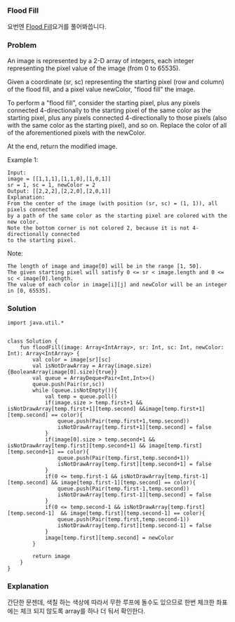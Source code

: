 ###  Flood Fill


요번엔 [Flood Fill](https://leetcode.com/problems/flood-fill/)요거를 풀어봐씁니다.

### Problem
An image is represented by a 2-D array of integers, each integer representing the pixel value of the image (from 0 to 65535).

Given a coordinate (sr, sc) representing the starting pixel (row and column) of the flood fill, and a pixel value newColor, "flood fill" the image.

To perform a "flood fill", consider the starting pixel, plus any pixels connected 4-directionally to the starting pixel of the same color as the starting pixel, plus any pixels connected 4-directionally to those pixels (also with the same color as the starting pixel), and so on. Replace the color of all of the aforementioned pixels with the newColor.

At the end, return the modified image.

Example 1:

```
Input: 
image = [[1,1,1],[1,1,0],[1,0,1]]
sr = 1, sc = 1, newColor = 2
Output: [[2,2,2],[2,2,0],[2,0,1]]
Explanation: 
From the center of the image (with position (sr, sc) = (1, 1)), all pixels connected 
by a path of the same color as the starting pixel are colored with the new color.
Note the bottom corner is not colored 2, because it is not 4-directionally connected
to the starting pixel.
```

Note:

```
The length of image and image[0] will be in the range [1, 50].
The given starting pixel will satisfy 0 <= sr < image.length and 0 <= sc < image[0].length.
The value of each color in image[i][j] and newColor will be an integer in [0, 65535].
```

### Solution

```
import java.util.*


class Solution {
    fun floodFill(image: Array<IntArray>, sr: Int, sc: Int, newColor: Int): Array<IntArray> {
        val color = image[sr][sc]
        val isNotDrawArray = Array(image.size){BooleanArray(image[0].size){true}}
        val queue = ArrayDeque<Pair<Int,Int>>()
        queue.push(Pair(sr,sc))
        while (queue.isNotEmpty()){
            val temp = queue.poll()
            if(image.size > temp.first+1 && isNotDrawArray[temp.first+1][temp.second] &&image[temp.first+1][temp.second] == color){
                queue.push(Pair(temp.first+1,temp.second))
                isNotDrawArray[temp.first+1][temp.second] = false
            }
            if(image[0].size > temp.second+1 && isNotDrawArray[temp.first][temp.second+1] && image[temp.first][temp.second+1] == color){
                queue.push(Pair(temp.first,temp.second+1))
                isNotDrawArray[temp.first][temp.second+1] = false
            }
            if(0 <= temp.first-1 && isNotDrawArray[temp.first-1][temp.second] && image[temp.first-1][temp.second] == color){
                queue.push(Pair(temp.first-1,temp.second))
                isNotDrawArray[temp.first-1][temp.second] = false
            }
            if(0 <= temp.second-1 && isNotDrawArray[temp.first][temp.second-1]  && image[temp.first][temp.second-1] == color){
                queue.push(Pair(temp.first,temp.second-1))
                isNotDrawArray[temp.first][temp.second-1] = false
            }
            image[temp.first][temp.second] = newColor
        }

        return image
    }
}
```

### Explanation

간단한 문젠데, 색칠 하는 색상에 따라서 무한 루프에 돌수도 있으므로 한번 체크한 좌표에는 체크 되지 않도록 array를 하나 더 둬서 확인한다.